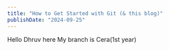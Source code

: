 ```yaml
---
title: "How to Get Started with Git (& this blog)"
publishDate: "2024-09-25"
---
```

Hello
Dhruv here
My branch is Cera(1st year)